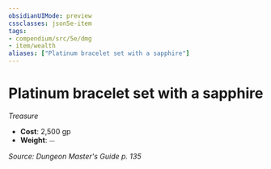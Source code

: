 ```yaml
---
obsidianUIMode: preview
cssclasses: json5e-item
tags:
- compendium/src/5e/dmg
- item/wealth
aliases: ["Platinum bracelet set with a sapphire"]
---
```

# Platinum bracelet set with a sapphire
*Treasure*  

- **Cost**: 2,500 gp
- **Weight**: ⏤

*Source: Dungeon Master's Guide p. 135*